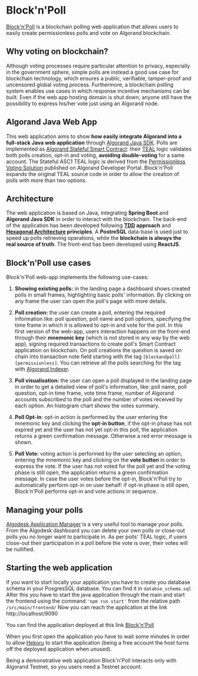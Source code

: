 
# Block'n'Poll
[Block'n'Poll](https://blockandpoll.herokuapp.com/) is a blockchain polling web application that allows users to easily create permissionless polls and vote on Algorand blockchain.

## Why voting on blockchain?
Although voting processes require particular attention to privacy, especially in the government sphere, simple polls are instead a good use case for blockchain technology, which ensures a public, verifiable, tamper-proof and uncensored global voting process. Furthermore, a blockchain polling system enables use cases in which response incentive mechanisms can be built. Even if the web app hosting domain is shut down, anyone still have the possibility to express his/her vote just using an Algorand node.

## Algorand Java Web App
This web application aims to show **how easily integrate Algorand into a full-stack Java web application** through [Algorand Java SDK](https://developer.algorand.org/docs/reference/sdks/#java). Polls are implemented as [Algorand Stateful Smart Contract](https://developer.algorand.org/docs/features/asc1/stateful/): their [TEAL](https://developer.algorand.org/docs/features/asc1/teal/) logic validates both polls creation, opt-in and voting, **avoiding double-voting** for a same account. The Stateful ASC1 TEAL logic is derived from the [Permissionless Voting Solution](https://developer.algorand.org/solutions/example-permissionless-voting-stateful-smart-contract-application/) published on Algorand Developer Portal. Block'n'Poll expands the original TEAL source code in order to allow the creation of polls with more than two options.

## Architecture
The web application is based on Java, integrating **Spring Boot** and **Algorand Java SDK** in order to interact with the blockchain. The back-end of the application has been developed following **[TDD](https://en.wikipedia.org/wiki/Test-driven_development) approach** and **[Hexagonal Architecture](https://en.wikipedia.org/wiki/Hexagonal_architecture_(software)) principles**. A **PostreSQL** data-base is used just to speed up polls retrieving operations, while the **blockchain is always the real source of truth**. The front-end has been developed using **ReactJS**.

## Block'n'Poll use cases
Block'n'Poll web-app implements the following use-cases:

1. **Showing existing polls:** in the landing page a dashboard shows created polls in small frames, highlighting basic polls' information. By clicking on any frame the user can open the poll's page with more details.

2. **Poll creation:** the user can create a poll, entering the required information like: poll question, 
   poll name and poll options, specifying the time frame in which it is allowed to opt-in and vote for the poll.
   In this first version of the web-app, users interaction happens on the front-end through their **mnemonic key**
   (which is not stored in any way by the web app), signing required transactions to create poll's Smart Contract application on blockchain.
   On poll creations the question is saved on chain into transaction note field starting with the tag `[blockandpoll][permissionless]`.
   You can retrieve all the polls searching for the tag with [Algorand Indexer](https://developer.algorand.org/docs/features/indexer/).   

3. **Poll visualisation:** the user can open a poll displayed in the landing page in order to get a detailed view of poll's information, like: poll name, poll question, opt-in time frame, vote time frame, number of Algorand accounts subscribed to the poll and the number of votes received by each option. An histogram chart shows the votes summary.

4. **Poll Opt-in**: opt-in action is performed by the user entering the mnemonic key and clicking the **opt-in button**, if the opt-in phase has not expired yet and the user has not yet opt-in this poll, the application returns a green confirmation message. Otherwise a red error message is shown.

5. **Poll Vote:** voting action is performed by the user selecting an option, entering the mnemonic key and clicking on the **vote button** in order to express the vote. If the user has not voted for the poll yet and the voting phase is still open, the application returns a green confirmation message. In case the user votes before the opt-in, Block'n'Poll try to automatically perform opt-in on user behalf: if opt-in phase is still open, Block'n'Poll performs opt-in and vote actions in sequence.

## Managing your polls
[Algodesk Application Manager](https://applicationmanager.algodesk.io/) is a very useful tool to manage your polls. From the Algodesk dashboard you can delete your own polls or close-out polls you no longer want to participate in. As per polls' TEAL logic, if users close-out their participation in a poll before the vote is over, their votes will be nullified.

## Starting the web application

If you want to start locally your application you have to create you database schema in your PosgresSQL database. You can find it in `databse_schema.sql`
After this you have to start the java application through the main and start the frontend using the command `'npm run start'` from the relative path `/src/main/frontend/`
Now you can reach the application at the link http://localhost/9090

You can find the application deployed at this link [Block'n'Poll](https://blockandpoll.herokuapp.com/)

When you first open the application you have to wait some minutes in order to allow [Hekoru](https://www.heroku.com/) to start the application (being a free account the host turns off the deployed application when unused).

Being a demonstrative web application Block'n'Poll interacts only with Algorand Testnet, so you users need a Testnet account.